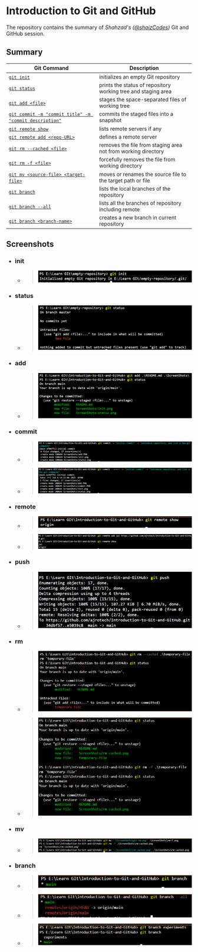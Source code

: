 # Introduction to Git and GitHub

The repository contains the summary of _Shahzad's ([@shaizCodes](https://github.com/shaizCodes))_ Git and GitHub session.

## Summary

| Git Command | Description |
|-------------|-------------|
| [`git init`](#init)  | initializes an empty Git repository |
| [`git status`](#status) | prints the status of repository working tree and staging area |
| [`git add <file>`](#add) | stages the space-separated files of working tree |
| [`git commit -m "commit title" -m "commit description"`](#commit) | commits the staged files into a snapshot |
| [`git remote show`](#remote) | lists remote servers if any |
| [`git remote add <repo-URL>`](#remote) | defines a remote server |
| [`git rm --cached <file>`](#rm) | removes the file from staging area not from working directory |
| [`git rm -f <file>`](#rm-f) | forcefully removes the file from working directory |
| [`git mv <source-file> <target-file>`](#mv) | moves or renames the source file to the target path or file |
| [`git branch`](#branch) | lists the local branches of the repository |
| [`git branch --all`](#branch) | lists all the branches of repository including remote |
| [`git branch <branch-name>`](#branch) | creates a new branch in current repository |

## Screenshots

- ### init

  - > ![`git init` initializes empty repository](./ScreenShots/init.png)

- ### status

  - > ![`git status` prints repository status](./ScreenShots/status.png)

- ### add

  - > ![`git add .\README .\ScreenShots\`](./ScreenShots/add.png)

- ### commit

  - > ![`git commit -m "initial commit" -m "introduce repository and a few git commands"`](./ScreenShots/commit.png)
  - > ![`git commit --amend -m "initial commit" -m "introduce repository and a few git commands"`](./ScreenShots/commit-amend.png)

- ### remote

  - > ![`git remote show` lists the remote servers](./ScreenShots/remote-show.png)
  - > ![`git remote add` defines a remote server](./ScreenShots/remote-add.png)

- ### push

  - > !['git push' sends local repository changes to remote repository](./ScreenShots/push.png)

- ### rm

   - > !['git rm cached' removes the cache file from staging area](./ScreenShots/rm-cached.png)
  - > !['git rm -f' forcefully removes the cache file from working directory](./ScreenShots/rm-f.png)

- ### mv

   - > !['git mv <file> <file>' renames the file](./ScreenShots/mv.png)

- ### branch

   - > !['git branch' lists branches of the local repository](./ScreenShots/branch.png)
   - > !['git branch' lists branches of the local repository](./ScreenShots/branch-all.png)
   - > !['git branch <branch-name>' creates a new branch by the name <branch-name>](./ScreenShots/branch-new.png)

